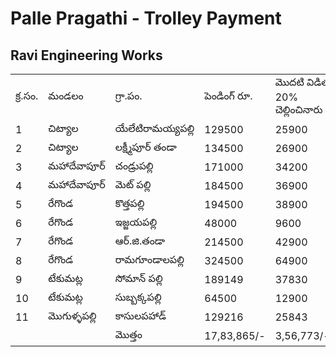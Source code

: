 # Palle Pragathi - Trolley Payment

## Ravi Engineering Works

|     |     |     |     |     |     |
| --- | --- | --- | --- | --- | --- |
| క్ర.సం. | మండలం | గ్రా.పం. | పెండింగ్ రూ. | మొదటి విడిత 20% చెల్లించినారు | బ్యాలెన్స్ |
| 1   | చిట్యాల | యేలేటిరామయ్యపల్లి | 129500 | 25900 | 103600 |
| 2   | చిట్యాల | లక్ష్మీపూర్ తండా | 134500 | 26900 | 107600 |
| 3   | మహాదేవాపూర్ | చండ్రుపల్లి | 171000 | 34200 | 136800 |
| 4   | మహాదేవాపూర్ | మెట్ పల్లి | 184500 | 36900 | 147600 |
| 5   | రేగొండ | కొత్తపల్లి | 194500 | 38900 | 155600 |
| 6   | రేగొండ | ఇజ్జయపల్లి | 48000 | 9600 | 38400 |
| 7   | రేగొండ | ఆర్.జి.తండా | 214500 | 42900 | 171600 |
| 8   | రేగొండ | రామగూండాలపల్లి | 324500 | 64900 | 259600 |
| 9   | టేకుమట్ల | సోమాన్ పల్లి | 189149 | 37830 | 151319 |
| 10  | టేకుమట్ల | సుబ్బక్కపల్లి | 64500 | 12900 | 51600 |
| 11  | మొగుళ్ళపల్లి | కాసులపహాడ్ | 129216 | 25843 | 103373 |
|     |     | మొత్తం | 17,83,865/- | 3,56,773/- | 1427092 |